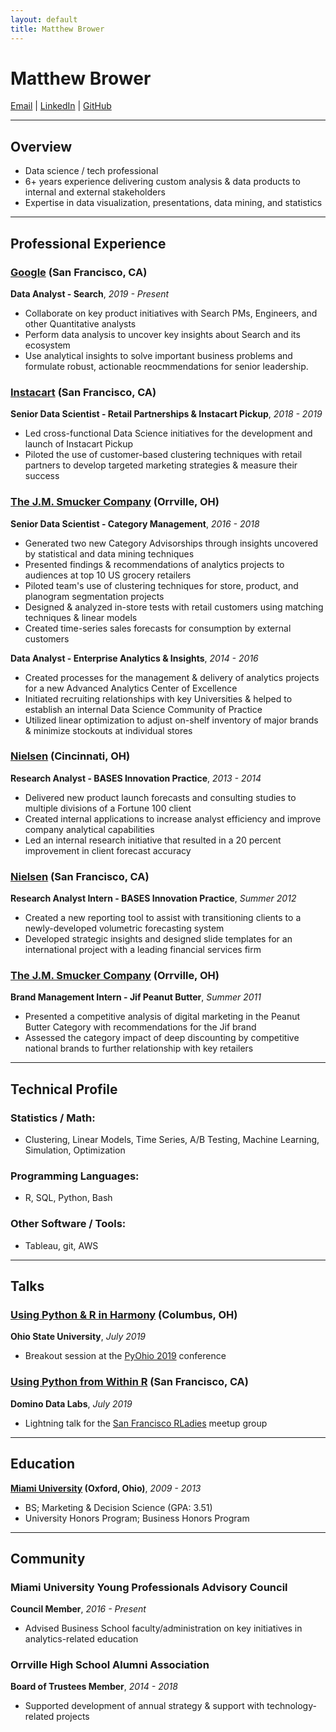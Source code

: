 ```yaml
---
layout: default
title: Matthew Brower
---
```

Matthew Brower
==================
<div id="webaddress">
<a href="mailto:matthew.a.brower@gmail.com">Email</a>
| <a href="https://www.linkedin.com/in/matthewabrower">LinkedIn</a>
| <a href="https://github.com/matthewbrower">GitHub</a>
</div>

---

## Overview
- Data science / tech professional
- 6+ years experience delivering custom analysis & data products to internal and external stakeholders
- Expertise in data visualization, presentations, data mining, and statistics

***

## Professional Experience

### [Google](https://www.google.com) (San Francisco, CA)
__Data Analyst - Search__, _2019 - Present_
- Collaborate on key product initiatives with Search PMs, Engineers, and other Quantitative analysts
- Perform data analysis to uncover key insights about Search and its ecosystem
- Use analytical insights to solve important business problems and formulate robust, actionable reocmmendations for senior leadership.

### [Instacart](https://www.instacart.com/) (San Francisco, CA)
__Senior Data Scientist - Retail Partnerships & Instacart Pickup__, _2018 - 2019_
- Led cross-functional Data Science initiatives for the development and launch of Instacart Pickup
- Piloted the use of customer-based clustering techniques with retail partners to develop targeted marketing strategies & measure their success

### [The J.M. Smucker Company](https://www.jmsmucker.com/) (Orrville, OH)
__Senior Data Scientist - Category Management__, _2016 - 2018_
- Generated two new Category Advisorships through insights uncovered by statistical and data mining techniques
- Presented findings & recommendations of analytics projects to audiences at top 10 US grocery retailers
- Piloted team's use of clustering techniques for store, product, and planogram segmentation projects
- Designed & analyzed in-store tests with retail customers using matching techniques & linear models
- Created time-series sales forecasts for consumption by external customers

__Data Analyst - Enterprise Analytics & Insights__, _2014 - 2016_
- Created processes for the management & delivery of analytics projects for a new Advanced Analytics Center of Excellence
- Initiated recruiting relationships with key Universities & helped to establish an internal Data Science Community of Practice
- Utilized linear optimization to adjust on-shelf inventory of major brands & minimize stockouts at individual stores

### [Nielsen](https://www.nielsen.com/us/en.html) (Cincinnati, OH)
__Research Analyst - BASES Innovation Practice__, _2013 - 2014_

- Delivered new product launch forecasts and consulting studies to multiple divisions of a Fortune 100 client
- Created internal applications to increase analyst efficiency and improve company analytical capabilities
- Led an internal research initiative that resulted in a 20 percent improvement in client forecast accuracy

### [Nielsen](https://www.nielsen.com/us/en.html) (San Francisco, CA)
__Research Analyst Intern - BASES Innovation Practice__, _Summer 2012_

- Created a new reporting tool to assist with transitioning clients to a newly-developed volumetric forecasting system
- Developed strategic insights and designed slide templates for an international project with a leading financial services firm

### [The J.M. Smucker Company](https://www.jmsmucker.com/) (Orrville, OH)
__Brand Management Intern - Jif Peanut Butter__, _Summer 2011_

- Presented a competitive analysis of digital marketing in the Peanut Butter Category with recommendations for the Jif brand
- Assessed the category impact of deep discounting by competitive national brands to further relationship with key retailers

___

## Technical Profile

### Statistics / Math:
- Clustering, Linear Models, Time Series, A/B Testing, Machine Learning, Simulation, Optimization

### Programming Languages:

- R, SQL, Python, Bash

### Other Software / Tools:

- Tableau, git, AWS

___

## Talks
### [Using Python & R in Harmony](https://github.com/MatthewBrower/pyohio_reticulate_rpy2) (Columbus, OH)
__Ohio State University__, _July 2019_
- Breakout session at the [PyOhio 2019](https://www.pyohio.org/2019/) conference

### [Using Python from Within R](https://github.com/MatthewBrower/rladies_july2019_talk) (San Francisco, CA)
__Domino Data Labs__, _July 2019_
- Lightning talk for the [San Francisco RLadies](https://www.meetup.com/rladies-san-francisco/) meetup group



___

## Education
__[Miami University](https://www.miami.miamioh.edu/) (Oxford, Ohio)__, _2009 - 2013_

- BS; Marketing & Decision Science (GPA: 3.51)
- University Honors Program; Business Honors Program

___

## Community

### Miami University Young Professionals Advisory Council
__Council Member__, _2016 - Present_

- Advised Business School faculty/administration on key initiatives in analytics-related education

### Orrville High School Alumni Association
__Board of Trustees Member__, _2014 - 2018_

- Supported development of annual strategy & support with technology-related projects

<!-- ### Footer

Last updated: August 2019 -->
